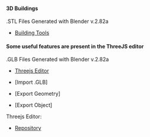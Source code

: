 #### 3D Buildings

.STL Files Generated with Blender v.2.82a
- [Building Tools](https://github.com/universalbit-dev/building_tools)
 

#### Some useful features are present in the ThreeJS editor
.GLB Files Generated with Blender v.2.82a
- [Threejs Editor](https://threejs.org/editor/)
- [Import .GLB]
  
- [Export Geometry]
- [Export Object]


Threejs Editor:
- [Repository](https://github.com/mrdoob/three.js/tree/master/editor)

